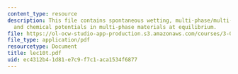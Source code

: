 ```yaml
---
content_type: resource
description: This file contains spontaneous wetting, multi-phase/multi-component systems
  and chemical potentials in multi-phase materials at equilibrium.
file: https://ol-ocw-studio-app-production.s3.amazonaws.com/courses/3-012-fundamentals-of-materials-science-fall-2005/ec4312b41d81e7c9f7c1aca1534f6877_lec10t.pdf
file_type: application/pdf
resourcetype: Document
title: lec10t.pdf
uid: ec4312b4-1d81-e7c9-f7c1-aca1534f6877
---
```

